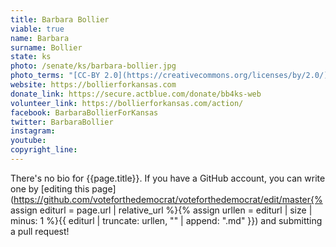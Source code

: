 ```yaml
---
title: Barbara Bollier
viable: true
name: Barbara
surname: Bollier
state: ks
photo: /senate/ks/barbara-bollier.jpg
photo_terms: "[CC-BY 2.0](https://creativecommons.org/licenses/by/2.0/) [photo](https://www.flickr.com/photos/189106528@N07/50087964598/) by [Barbara Bollier](https://www.flickr.com/photos/189106528@N07/)."
website: https://bollierforkansas.com
donate_link: https://secure.actblue.com/donate/bb4ks-web
volunteer_link: https://bollierforkansas.com/action/
facebook: BarbaraBollierForKansas
twitter: BarbaraBollier
instagram: 
youtube: 
copyright_line: 
---
```

There's no bio for {{page.title}}. If you have a GitHub account, you can write one by [editing this page](https://github.com/voteforthedemocrat/voteforthedemocrat/edit/master{% assign editurl = page.url | relative_url %}{% assign urllen = editurl | size | minus: 1 %}{{ editurl | truncate: urllen, "" | append: ".md" }}) and submitting a pull request!